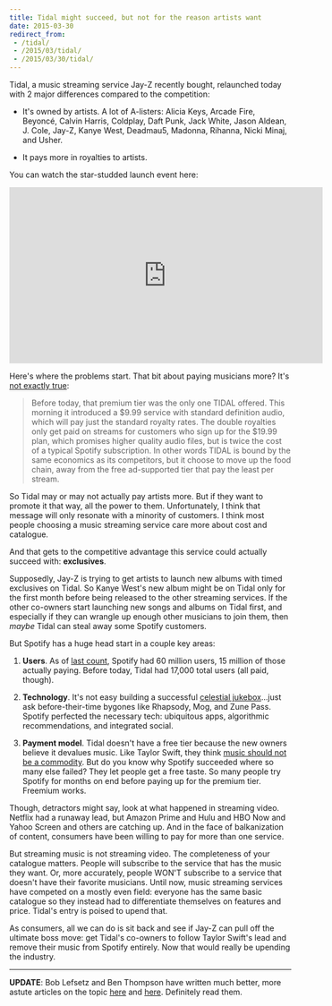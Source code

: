 ```yaml
---
title: Tidal might succeed, but not for the reason artists want
date: 2015-03-30
redirect_from:
 - /tidal/
 - /2015/03/tidal/
 - /2015/03/30/tidal/
---
```


Tidal, a music streaming service Jay-Z recently bought, relaunched today with 2 major differences compared to the competition:

* It's owned by artists. A lot of A-listers: Alicia Keys, Arcade Fire, Beyoncé, Calvin Harris, Coldplay, Daft Punk, Jack White, Jason Aldean, J. Cole, Jay-Z, Kanye West, Deadmau5, Madonna, Rihanna, Nicki Minaj, and Usher.

* It pays more in royalties to artists.

You can watch the star-studded launch event here:

<p><iframe width="560" height="315" src="https://www.youtube.com/embed/T5H8TGlLus0" frameborder="0" allowfullscreen></iframe></p>

Here's where the problems start. That bit about paying musicians more? It's [not exactly true](http://www.theverge.com/2015/3/30/8314833/tidal-jay-z-streaming-music):

>Before today, that premium tier was the only one TIDAL offered. This morning it introduced a $9.99 service with standard definition audio, which will pay just the standard royalty rates. The double royalties only get paid on streams for customers who sign up for the $19.99 plan, which promises higher quality audio files, but is twice the cost of a typical Spotify subscription. In other words TIDAL is bound by the same economics as its competitors, but it choose to move up the food chain, away from the free ad-supported tier that pay the least per stream.

So Tidal may or may not actually pay artists more. But if they want to promote it that way, all the power to them. Unfortunately, I think that message will only resonate with a minority of customers. I think most people choosing a music streaming service care more about cost and catalogue.

And that gets to the competitive advantage this service could actually succeed with: **exclusives**.

Supposedly, Jay-Z is trying to get artists to launch new albums with timed exclusives on Tidal. So Kanye West's new album might be on Tidal only for the first month before being released to the other streaming services. If the other co-owners start launching new songs and albums on Tidal first, and especially if they can wrangle up enough other musicians to join them, then *maybe* Tidal can steal away some Spotify customers.

But Spotify has a huge head start in a couple key areas:

1. **Users**. As of [last count](http://techcrunch.com/2015/01/12/spotify-now-has-15m-paying-users-60m-overall/), Spotify had 60 million users, 15 million of those actually paying. Before today, Tidal had 17,000 total users (all paid, though).

2. **Technology**. It's not easy building a successful [celestial jukebox](http://www.amazon.com/Copyrights-Highway-Gutenberg-Celestial-Jukebox/dp/0804747482)...just ask before-their-time bygones like Rhapsody, Mog, and Zune Pass. Spotify perfected the necessary tech: ubiquitous apps, algorithmic recommendations, and integrated social.

3. **Payment model**. Tidal doesn't have a free tier because the new owners believe it devalues music. Like Taylor Swift, they think [music should not be a commodity](http://variety.com/2014/music/news/taylor-swift-writes-op-ed-on-the-music-biz-music-should-not-be-free-1201258856/). But do you know why Spotify succeeded where so many else failed? They let people get a free taste. So many people try Spotify for months on end before paying up for the premium tier. Freemium works.

Though, detractors might say, look at what happened in streaming video. Netflix had a runaway lead, but Amazon Prime and Hulu and HBO Now and Yahoo Screen and others are catching up. And in the face of balkanization of content, consumers have been willing to pay for more than one service.

But streaming music is not streaming video. The completeness of your catalogue matters. People will subscribe to the service that has the music they want. Or, more accurately, people WON'T subscribe to a service that doesn't have their favorite musicians. Until now, music streaming services have competed on a mostly even field: everyone has the same basic catalogue so they instead had to differentiate themselves on features and price. Tidal's entry is poised to upend that.

As consumers, all we can do is sit back and see if Jay-Z can pull off the ultimate boss move: get Tidal's co-owners to follow Taylor Swift's lead and remove their music from Spotify entirely. Now that would really be upending the industry.

---

**UPDATE**: Bob Lefsetz and Ben Thompson have written much better, more astute articles on the topic [here](http://lefsetz.com/wordpress/index.php/archives/2015/03/30/tidal/) and [here](http://stratechery.com/2015/tidal-future-music/). Definitely read them.